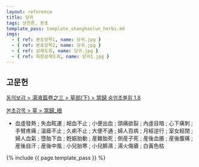 ```yaml
---
layout: reference
title: 당귀
tags: 상한론, 본초
template_pass: template_shanghanlun_herbs.md
imgs:
  - { ref: 본초강목1, name: 당귀.jpg }
  - { ref: 본초강목2, name: 당귀.jpg }
  - { ref: 삼재도회, name: 당귀.jpg }
  - { ref: 화한삼재도회, name: 당귀1.jpg }
---
```



## 고문헌

[동의보감 > 湯液篇卷之三 > 草部(下) >  當歸 숭엄초불휘 1.8](https://mediclassics.kr/books/8/volume/22/#content_60)

[본초강목 > 草 > 當歸_根]()

* 血虛發熱 ; 失血眩運 ; 衄血不止 ; 小便出血 ; 頭痛欲裂 ; 內虛目暗 ; 心下痛刺 ; 手臂疼痛 ; 溫瘧不止 ; 久痢不止 ; 大便不通 ; 婦人百病 ; 月經逆行 ; 室女經閉 ; 婦人血氣 ; 墮胎下血 ; 姙娠胎動 ; 産難胎死 ; 倒産子死 ; 産後血脹 ; 産後腹痛 ; 産後自汗 ; 産後中風 ; 小兒胎寒 ; 小兒臍濕 ; 湯火傷瘡 ; 白黃色枯


{% include {{ page.template_pass }} %}
